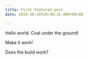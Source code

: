 ```yaml
---
title: First featured post
date: 2019-10-26T20:40:31.000+00:00

---
```

Hello world. Coal under the ground!

Make it work!

Does the build work?
